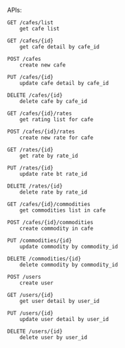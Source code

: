 APIs:

	GET /cafes/list
		get cafe list

	GET /cafes/{id}
		get cafe detail by cafe_id

	POST /cafes
		create new cafe

	PUT /cafes/{id}
		update cafe detail by cafe_id

	DELETE /cafes/{id}
		delete cafe by cafe_id

	GET /cafes/{id}/rates
		get rating list for cafe

	POST /cafes/{id}/rates
		create new rate for cafe

	GET /rates/{id}
		get rate by rate_id

	PUT /rates/{id}
		update rate bt rate_id

	DELETE /rates/{id}
		delete rate by rate_id

	GET /cafes/{id}/commodities
		get commodities list in cafe

	POST /cafes/{id}/commodities
		create commodity in cafe

	PUT /commodities/{id}
		update commodity by commodity_id

	DELETE /commodities/{id}
		delete commodity by commodity_id

	POST /users
		create user

	GET /users/{id}
		get user detail by user_id

	PUT /users/{id}
		update user detail by user_id

	DELETE /users/{id}
		delete user by user_id


